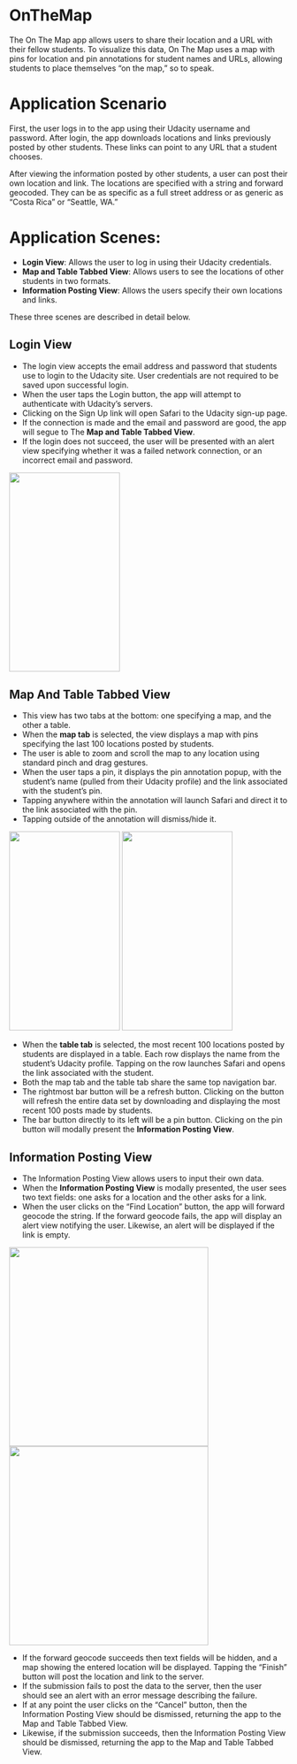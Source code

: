 # OnTheMap
The On The Map app allows users to share their location and a URL with their fellow students. To visualize this data, On The Map uses a map with pins for location and pin annotations for student names and URLs, allowing students to place themselves “on the map,” so to speak.

# Application Scenario
First, the user logs in to the app using their Udacity username and password. After login, the app downloads locations and links previously posted by other students. These links can point to any URL that a student chooses.

After viewing the information posted by other students, a user can post their own location and link. The locations are specified with a string and forward geocoded. They can be as specific as a full street address or as generic as “Costa Rica” or “Seattle, WA.”

# Application Scenes:
- **Login View**: Allows the user to log in using their Udacity credentials.
- **Map and Table Tabbed View**: Allows users to see the locations of other students in two formats.
- **Information Posting View**: Allows the users specify their own locations and links.

These three scenes are described in detail below.

## Login View
- The login view accepts the email address and password that students use to login to the Udacity site. User credentials are not required to be saved upon successful login.
- When the user taps the Login button, the app will attempt to authenticate with Udacity’s servers.
- Clicking on the Sign Up link will open Safari to the Udacity sign-up page.
- If the connection is made and the email and password are good, the app will segue to The **Map and Table Tabbed View**.
- If the login does not succeed, the user will be presented with an alert view specifying whether it was a failed network connection, or an incorrect email and password.

<img src="https://lh5.googleusercontent.com/UtYdVs086wOJ3wbumC9dgl9gt1NuUfWMn2X3fBceHC0c7wXGzgd2OdVoMkChLqVCCX25ovTQkOvUfDBFcz2vcfK7xXmfmjDPElhbc1Lxgwhefk6mn7qEzf8wkOcn4jCXu2Rdr0E1" width="200" height="360" />

## Map And Table Tabbed View
- This view has two tabs at the bottom: one specifying a map, and the other a table.
- When the **map tab** is selected, the view displays a map with pins specifying the last 100 locations posted by students.
- The user is able to zoom and scroll the map to any location using standard pinch and drag gestures.
- When the user taps a pin, it displays the pin annotation popup, with the student’s name (pulled from their Udacity profile) and the link associated with the student’s pin.
- Tapping anywhere within the annotation will launch Safari and direct it to the link associated with the pin.
- Tapping outside of the annotation will dismiss/hide it.
<img src="https://lh6.googleusercontent.com/kp0aiO9i4hBdfOyOcA5Ik6m95LxX2TUOZBanYCVxszywkuGGS8_McBMkLMPFb72VBH-UOqBnSu80hbrbO4doY2ZzWcU2GN46_fM5fOIx6GYZnwqySdzol51oQ_zWVWfgiZazJquX" width="200" height="360" />


<img src="https://lh3.googleusercontent.com/T-nmBfI9Ox8ygC_-zkVI18d7ET1wNjZD7s1GO6sX4CerH44IR789jNdT9QRLGH_TeL08sFXnDaWG5IfWPtaprUk6RjK2_S3Hnj-fGTVj4QEWePJduaPAMYGp5m4dnaZ8O9kODbYK" width="200" height="360" />


- When the **table tab** is selected, the most recent 100 locations posted by students are displayed in a table. Each row displays the name from the student’s Udacity profile. Tapping on the row launches Safari and opens the link associated with the student.
- Both the map tab and the table tab share the same top navigation bar.
- The rightmost bar button will be a refresh button. Clicking on the button will refresh the entire data set by downloading and displaying the most recent 100 posts made by students.
- The bar button directly to its left will be a pin button. Clicking on the pin button will modally present the **Information Posting View**.

## Information Posting View
- The Information Posting View allows users to input their own data.
- When the **Information Posting View** is modally presented, the user sees two text fields: one asks for a location and the other asks for a link.
- When the user clicks on the “Find Location” button, the app will forward geocode the string. If the forward geocode fails, the app will display an alert view notifying the user. Likewise, an alert will be displayed if the link is empty.

<img src="https://lh6.googleusercontent.com/ZUPGm-h5Dvprnr_aFvgSsc3DaLhwMmibwyozlk6cCujOdgyqPL_hyOjvNXQtmXayz2vPCjkH3xJQSLdMCynIAca4QrjCYCAQ1yObY3ksQsBfz2EuL7wHfFyu2m0nmQsKN4SOxxEG" height="360" />



<img src="https://lh4.googleusercontent.com/yh7K8d0mgw0x_oNqifYMsEZlastOkkhNcgNFoLLDkTFvBMYeiIupsLCJFKVqPSmxBjgvAwZQDdqzLrbqzpMUz6hxS5tkyZ66V0L0UKLEcjrAI0byR5Kncpx_xfx7yn7o1SZOJmsQ" height="360" />

- If the forward geocode succeeds then text fields will be hidden, and a map showing the entered location will be displayed. Tapping the “Finish” button will post the location and link to the server.
- If the submission fails to post the data to the server, then the user should see an alert with an error message describing the failure.
- If at any point the user clicks on the “Cancel” button, then the Information Posting View should be dismissed, returning the app to the Map and Table Tabbed View.
- Likewise, if the submission succeeds, then the Information Posting View should be dismissed, returning the app to the Map and Table Tabbed View.






